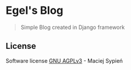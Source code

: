 # Egel's Blog
> Simple Blog created in Django framework

## License
Software license [GNU AGPLv3](http://www.gnu.org/licenses/agpl-3.0.html) - Maciej Sypień
